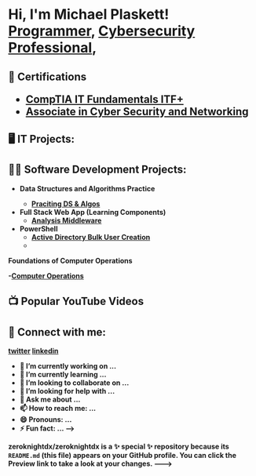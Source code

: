 <h1>Hi, I'm Michael Plaskett! <br/><a href="https://github.com/zeroknightdx">Programmer</a>, <a href="linkedin.com/in/michael-plaskett">Cybersecurity Professional</a>, 

<h2>📃 Certifications
  
 - [CompTIA IT Fundamentals ITF+](https://www.credly.com/badges/923382e3-69b2-41eb-9f01-8e7ec9352a7b/linked_in_profile)
 - [Associate in Cyber Security and Networking](https://www.linkedin.com/in/michael-plaskett-8624a1117/details/education/1635546449647/single-media-viewer/?profileId=ACoAAB0VFYoBiKQnEO67jlCcFRXJ9ovMIpT6Xpo)

<h2>🖥️ IT Projects: 


  
<h2>👨‍💻 Software Development Projects:</h2>

- <b>Data Structures and Algorithms Practice
  - [Praciting DS & Algos](https://github.com/zeroknightdx/ops_301_Challenge)
- <b>Full Stack Web App (Learning Components)</b>
  - [Analysis Middleware](https://github.com/zeroknightdx/ops_301_Challenge/blob/main/Malware_Analysis.py)
- <b>PowerShell</b>
  - [Active Directory Bulk User Creation](https://github.com/zeroknightdx/ops_301_Challenge/blob/main/Create_users.ps1)
  - 
<b>Foundations of Computer Operations

-[Computer Operations](https://github.com/zeroknightdx/ops_201_Challenge)
<h2>📺 Popular YouTube Videos</h2>

<h2> 🤳 Connect with me:</h2>

[twitter](https://twitter.com/michaelplasket4)
[linkedin](https://linkedin.com/in/michael-plaskett)

- 🔭 I’m currently working on ...
- 🌱 I’m currently learning ...
- 👯 I’m looking to collaborate on ...
- 🤔 I’m looking for help with ...
- 💬 Ask me about ...
- 📫 How to reach me: ...
- 😄 Pronouns: ...
- ⚡ Fun fact: ...
-->
  
zeroknightdx/zeroknightdx is a ✨ special ✨ repository because its `README.md` (this file) appears on your GitHub profile.
You can click the Preview link to take a look at your changes.
--->
